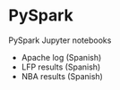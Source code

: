 # PySpark
PySpark Jupyter notebooks

- Apache log (Spanish)
- LFP results (Spanish)
- NBA results (Spanish)


